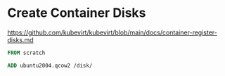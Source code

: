 # Create Container Disks

https://github.com/kubevirt/kubevirt/blob/main/docs/container-register-disks.md



```Dockerfile
FROM scratch

ADD ubuntu2004.qcow2 /disk/
```
